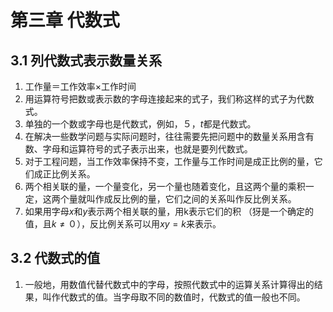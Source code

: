 # 第三章 代数式

## 3.1 列代数式表示数量关系

1. 工作量＝工作效率×工作时间
1. 用运算符号把数或表示数的字母连接起来的式子，我们称这样的式子为代数式。
1. 单独的一个数或字母也是代数式，例如，５，$t$都是代数式。
1. 在解决一些数学问题与实际问题时，往往需要先把问题中的数量关系用含有数、字母和运算符号的式子表示出来，也就是要列代数式。
1. 对于工程问题，当工作效率保持不变，工作量与工作时间是成正比例的量，它们成正比例关系。
1. 两个相关联的量，一个量变化，另一个量也随着变化，且这两个量的乘积一定，这两个量就叫作成反比例的量，它们之间的关系叫作反比例关系。
1. 如果用字母$x$和$y$表示两个相关联的量，用k表示它们的积 （犽是一个确定的值，且$k≠０$），反比例关系可以用$xy=k$来表示。

## 3.2 代数式的值

1. 一般地，用数值代替代数式中的字母，按照代数式中的运算关系计算得出的结果，叫作代数式的值。当字母取不同的数值时，代数式的值一般也不同。